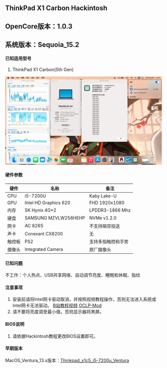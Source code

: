 ## ThinkPad X1 Carbon Hackintosh

## OpenCore版本：1.0.3

## 系统版本：Sequoia_15.2

#### 已知适用型号

1. ThinkPad X1 Carbon(5th Gen)

![睿频、蓝牙、Wi-Fi正常](%E6%88%AA%E5%B1%8F2024-12-30%2010.53.32.png)

#### 硬件参数
| 硬件  | 名称       | 备注            |
|-----|----------|---------------|
| CPU | i5-7200U | Kaby Lake-U |
| GPU | Intel HD Graphics 620| FHD 1920x1080  |
| 内存 |  SK Hynix 4G*2   | LPDDR3-1866 Mhz   |
| 硬盘 | SAMSUNG MZVLW256HEHP | NVMe v1.2.0    |
| 网卡  | AC 8265    | 不支持隔空投送       |
| 声卡  |  Conexant CX8200  | 无 |
| 触控板 | PS2      | 支持多指触控和手势 |
| 摄像头 | Integrated Camera | 原厂摄像头 |

#### 已知问题

不工作：个人热点、USB共享网络、自动调节亮度、睡眠和休眠、指纹

#### 注意事项

1.  安装前请将Intel网卡驱动取消，并按照视频教程操作，否则无法进入系统或Intel网卡无法驱动。
    [B站教程视频](https://www.bilibili.com/video/BV1r5WyeyE3k) [OCLP-Mod](https://github.com/laobamac/OCLP-Mod/releases/tag/2.4.8)
2.  请不要将亮度调至最小值，否则显示器将黑屏。

#### BIOS说明

1.  请依据Hackintosh教程更改BIOS设置即可。

#### 早期版本
MacOS_Ventura_13.x版本：[Thinkpad_x1c5_i5-7200u_Ventura](https://www.lanzoux.com/iAxoO2jbqbqb)
